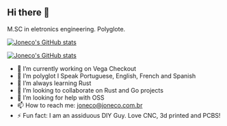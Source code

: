 ## Hi there 👋

M.SC in eletronics engineering. Polyglote.

[![Joneco's GitHub stats](https://github-readme-stats.vercel.app/api?username=jonecoboy)](https://joneco.com.br)

[![Joneco's GitHub stats](https://github-readme-stats.vercel.app/api/top-langs/?username=jonecoboy)](https://joneco.com.br)



- 🔭 I’m currently working on Vega Checkout
- 💬 I’m polyglot I Speak Portuguese, English, French and Spanish
- 🌱 I’m always learning Rust
- 👯 I’m looking to collaborate on Rust and Go projects
- 🤔 I’m looking for help with OSS
- 📫 How to reach me: joneco@joneco.com.br
- ⚡ Fun fact: I am an assiduous DIY Guy. Love CNC, 3d printed and PCBS!

